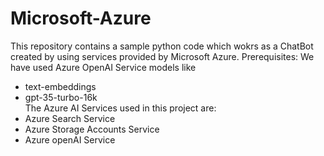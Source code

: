 # Microsoft-Azure
This repository contains a sample python code which wokrs as a ChatBot created by using services provided by Microsoft Azure.
Prerequisites:
We have used Azure OpenAI Service models like 
- text-embeddings
- gpt-35-turbo-16k
  <br>
The Azure AI Services used in this project are:
- Azure Search Service
- Azure Storage Accounts Service 
- Azure openAI Service

